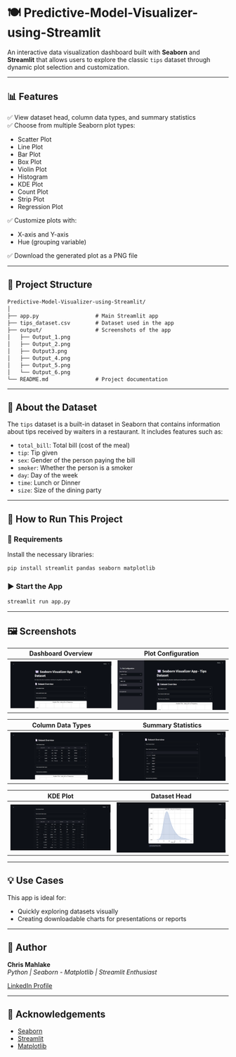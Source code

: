# 🍽️  Predictive-Model-Visualizer-using-Streamlit

An interactive data visualization dashboard built with **Seaborn** and **Streamlit** that allows users to explore the classic `tips` dataset through dynamic plot selection and customization.

---

## 📊 Features

✅ View dataset head, column data types, and summary statistics  
✅ Choose from multiple Seaborn plot types:
- Scatter Plot
- Line Plot
- Bar Plot
- Box Plot
- Violin Plot
- Histogram
- KDE Plot
- Count Plot
- Strip Plot
- Regression Plot

✅ Customize plots with:
- X-axis and Y-axis
- Hue (grouping variable)

✅ Download the generated plot as a PNG file

---

## 📁 Project Structure

```
Predictive-Model-Visualizer-using-Streamlit/
│
├── app.py                  # Main Streamlit app
├── tips_dataset.csv        # Dataset used in the app
├── output/                 # Screenshots of the app
│   ├── Output_1.png
│   ├── Output_2.png
│   ├── Output3.png
│   ├── Output_4.png
│   ├── Output_5.png
│   └── Output_6.png
└── README.md               # Project documentation
```

---

## 🧾 About the Dataset

The `tips` dataset is a built-in dataset in Seaborn that contains information about tips received by waiters in a restaurant. It includes features such as:

- `total_bill`: Total bill (cost of the meal)
- `tip`: Tip given
- `sex`: Gender of the person paying the bill
- `smoker`: Whether the person is a smoker
- `day`: Day of the week
- `time`: Lunch or Dinner
- `size`: Size of the dining party

---

## 🚀 How to Run This Project

### 🔧 Requirements

Install the necessary libraries:

```bash
pip install streamlit pandas seaborn matplotlib
```

### ▶️ Start the App

```bash
streamlit run app.py
```

---

## 🖼️ Screenshots

| Dashboard Overview | Plot Configuration |
|--------------------|--------------------|
| ![](output/Output_1.png) | ![](output/Output_2.png) |

| Column Data Types | Summary Statistics |
|-------------------|--------------------|
| ![](output/Output3.png) | ![](output/Output_4.png) |

| KDE Plot | Dataset Head |
|----------|--------------|
| ![](output/Output_5.png) | ![](output/Output_6.png) |

---

## 💡 Use Cases

This app is ideal for:
- Quickly exploring datasets visually
- Creating downloadable charts for presentations or reports

---


## 🧠 Author

**Chris Mahlake**  
*Python | Seaborn - Matplotlib | Streamlit Enthusiast*

[LinkedIn Profile](https://www.linkedin.com/in/chris-mahlake-623428213/)

---


## 🙏 Acknowledgements

- [Seaborn](https://seaborn.pydata.org/)
- [Streamlit](https://streamlit.io/)
- [Matplotlib](https://matplotlib.org/)

